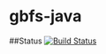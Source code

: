 # gbfs-java

##Status
[![Build Status](https://travis-ci.org/vgeller/gbfs-java.svg?branch=master)](https://travis-ci.org/vgeller/gbfs-java)